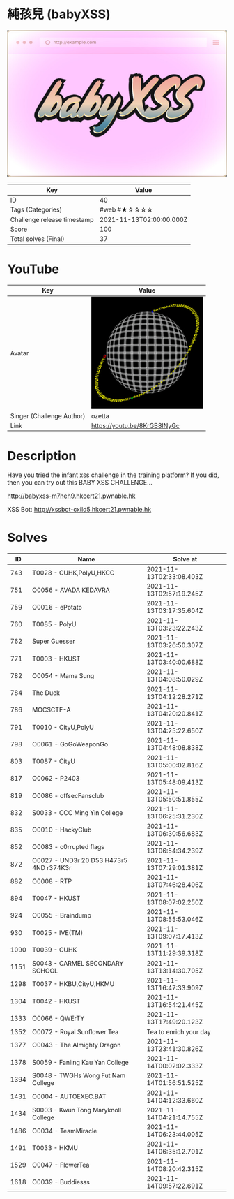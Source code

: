 # 純孩兒 (babyXSS)

![](../thumbnail/40.jpg)

| Key | Value |
| --- | ----- |
| ID | 40 |
| Tags (Categories) | #web #★☆☆☆☆ |
| Challenge release timestamp | 2021-11-13T02:00:00.000Z |
| Score | 100 |
| Total solves (Final) | 37 |

# YouTube

| Key | Value |
| --- | ----- |
| Avatar | ![](../avatar/ozetta.jpg)
| Singer (Challenge Author) | ozetta |
| Link | https://youtu.be/8KrGB8lNyGc |

# Description

Have you tried the infant xss challenge in the training platform? If you did, then you can try out this BABY XSS CHALLENGE...

http://babyxss-m7neh9.hkcert21.pwnable.hk

XSS Bot: http://xssbot-cxild5.hkcert21.pwnable.hk

# Solves
| ID | Name | Solve at |
| --- | ---- | -------- |
| 743 | T0028 - CUHK,PolyU,HKCC | 2021-11-13T02:33:08.403Z |
| 751 | O0056 - AVADA KEDAVRA | 2021-11-13T02:57:19.245Z |
| 759 | O0016 - ePotato | 2021-11-13T03:17:35.604Z |
| 760 | T0085 - PolyU | 2021-11-13T03:23:22.243Z |
| 762 | Super Guesser | 2021-11-13T03:26:50.307Z |
| 771 | T0003 - HKUST | 2021-11-13T03:40:00.688Z |
| 782 | O0054 - Mama Sung | 2021-11-13T04:08:50.029Z |
| 784 | The Duck | 2021-11-13T04:12:28.271Z |
| 786 | MOCSCTF-A | 2021-11-13T04:20:20.841Z |
| 791 | T0010 - CityU,PolyU | 2021-11-13T04:25:22.650Z |
| 798 | O0061 - GoGoWeaponGo | 2021-11-13T04:48:08.838Z |
| 803 | T0087 - CityU | 2021-11-13T05:00:02.816Z |
| 817 | O0062 - P2403 | 2021-11-13T05:48:09.413Z |
| 819 | O0086 - offsecFansclub | 2021-11-13T05:50:51.855Z |
| 832 | S0033 - CCC Ming Yin College | 2021-11-13T06:25:31.230Z |
| 835 | O0010 - HackyClub | 2021-11-13T06:30:56.683Z |
| 852 | O0083 - c0rrupted flags | 2021-11-13T06:54:34.239Z |
| 872 | O0027 - UND3r 20 D53 H473r5 4ND r374K3r | 2021-11-13T07:29:01.381Z |
| 882 | O0008 - RTP | 2021-11-13T07:46:28.406Z |
| 894 | T0047 - HKUST | 2021-11-13T08:07:02.250Z |
| 924 | O0055 - Braindump | 2021-11-13T08:55:53.046Z |
| 930 | T0025 - IVE(TM) | 2021-11-13T09:07:17.413Z |
| 1090 | T0039 - CUHK | 2021-11-13T11:29:39.318Z |
| 1151 | S0043 - CARMEL SECONDARY SCHOOL | 2021-11-13T13:14:30.705Z |
| 1298 | T0037 - HKBU,CityU,HKMU | 2021-11-13T16:47:33.909Z |
| 1304 | T0042 - HKUST | 2021-11-13T16:54:21.445Z |
| 1333 | O0066 - QWErTY | 2021-11-13T17:49:20.123Z |
| 1352 | O0072 - Royal Sunflower Tea | Tea to enrich your day | 2021-11-13T19:09:00.825Z |
| 1377 | O0043 - The Almighty Dragon | 2021-11-13T23:41:30.826Z |
| 1378 | S0059 - Fanling Kau Yan College | 2021-11-14T00:02:02.333Z |
| 1394 | S0048 - TWGHs Wong Fut Nam College | 2021-11-14T01:56:51.525Z |
| 1431 | O0004 - AUTOEXEC.BAT | 2021-11-14T04:12:33.660Z |
| 1434 | S0003 - Kwun Tong Maryknoll College | 2021-11-14T04:21:14.755Z |
| 1486 | O0034 - TeamMiracle | 2021-11-14T06:23:44.005Z |
| 1491 | T0033 - HKMU | 2021-11-14T06:35:12.701Z |
| 1529 | O0047 - FlowerTea | 2021-11-14T08:20:42.315Z |
| 1618 | O0039 - Buddiesss | 2021-11-14T09:57:22.691Z |